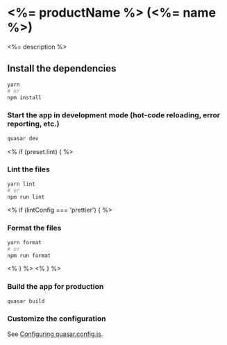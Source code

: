 # <%= productName %> (<%= name %>)

<%= description %>

## Install the dependencies
```bash
yarn
# or
npm install
```

### Start the app in development mode (hot-code reloading, error reporting, etc.)
```bash
quasar dev
```
<% if (preset.lint) { %>

### Lint the files
```bash
yarn lint
# or
npm run lint
```
<% if (lintConfig === 'prettier') { %>

### Format the files
```bash
yarn format
# or
npm run format
```
<% } %>
<% } %>

### Build the app for production
```bash
quasar build
```

### Customize the configuration
See [Configuring quasar.config.js](https://v2.quasar.dev/quasar-cli-vite/quasar-config-js).
